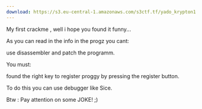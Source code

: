 ```yaml
---
download: https://s3.eu-central-1.amazonaws.com/s3ctf.tf/yado_krypton1.zip
---
```

My first crackme , well i hope you found it funny...

As you can read in the info in the progz you cant:

use disassembler and patch the programm.

You must:

found the right key to register proggy by pressing the register button.

To do this you can use debugger like Sice.



Btw  : Pay attention on some JOKE! ;)

